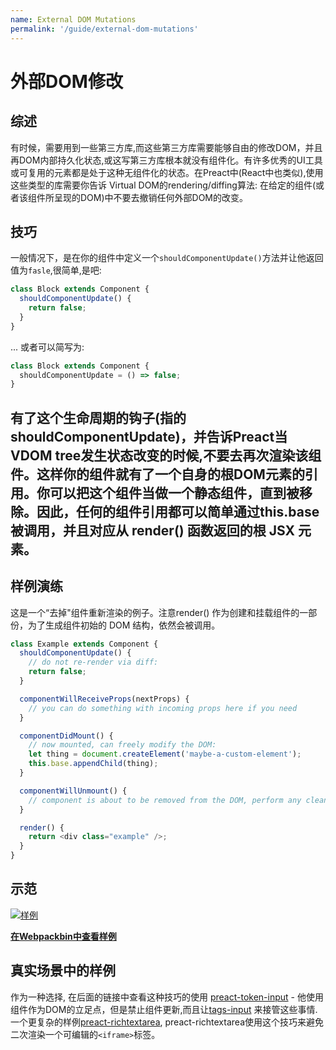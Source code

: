 ```yaml
---
name: External DOM Mutations
permalink: '/guide/external-dom-mutations'
---
```


# 外部DOM修改

## 综述

有时候，需要用到一些第三方库,而这些第三方库需要能够自由的修改DOM，并且再DOM内部持久化状态,或这写第三方库根本就没有组件化。有许多优秀的UI工具或可复用的元素都是处于这种无组件化的状态。在Preact中(React中也类似),使用这些类型的库需要你告诉 Virtual DOM的rendering/diffing算法: 在给定的组件(或者该组件所呈现的DOM)中不要去撤销任何外部DOM的改变。

## 技巧

一般情况下，是在你的组件中定义一个`shouldComponentUpdate()`方法并让他返回值为`fasle`,很简单,是吧:

```js
class Block extends Component {
  shouldComponentUpdate() {
    return false;
  }
}
```

... 或者可以简写为:

```js
class Block extends Component {
  shouldComponentUpdate = () => false;
}
```

有了这个生命周期的钩子(指的shouldComponentUpdate)，并告诉Preact当VDOM tree发生状态改变的时候,不要去再次渲染该组件。这样你的组件就有了一个自身的根DOM元素的引用。你可以把这个组件当做一个静态组件，直到被移除。因此，任何的组件引用都可以简单通过this.base被调用，并且对应从 render() 函数返回的根 JSX 元素。
---

## 样例演练

这是一个“去掉"组件重新渲染的例子。注意render() 作为创建和挂载组件的一部份，为了生成组件初始的 DOM 结构，依然会被调用。
```js
class Example extends Component {
  shouldComponentUpdate() {
    // do not re-render via diff:
    return false;
  }

  componentWillReceiveProps(nextProps) {
    // you can do something with incoming props here if you need
  }

  componentDidMount() {
    // now mounted, can freely modify the DOM:
    let thing = document.createElement('maybe-a-custom-element');
    this.base.appendChild(thing);
  }

  componentWillUnmount() {
    // component is about to be removed from the DOM, perform any cleanup.
  }

  render() {
    return <div class="example" />;
  }
}
```


## 示范

[![样例](https://i.gyazo.com/a63622edbeefb2e86d6c0d9c8d66e582.gif)](http://www.webpackbin.com/V1hyNQbpe)

[**在Webpackbin中查看样例**](http://www.webpackbin.com/V1hyNQbpe)


## 真实场景中的样例

作为一种选择, 在后面的链接中查看这种技巧的使用 [preact-token-input](https://github.com/developit/preact-token-input/blob/master/src/index.js) -
他使用组件作为DOM的立足点，但是禁止组件更新,而且让[tags-input](https://github.com/developit/tags-input) 来接管这些事情.  一个更复杂的样例[preact-richtextarea](https://github.com/developit/preact-richtextarea), preact-richtextarea使用这个技巧来避免二次渲染一个可编辑的`<iframe>`标签。
